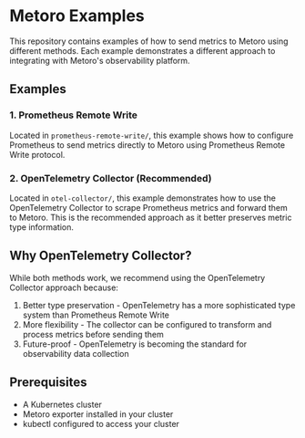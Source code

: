 # Metoro Examples

This repository contains examples of how to send metrics to Metoro using different methods. Each example demonstrates a different approach to integrating with Metoro's observability platform.

## Examples

### 1. Prometheus Remote Write

Located in `prometheus-remote-write/`, this example shows how to configure Prometheus to send metrics directly to Metoro using Prometheus Remote Write protocol.

### 2. OpenTelemetry Collector (Recommended)

Located in `otel-collector/`, this example demonstrates how to use the OpenTelemetry Collector to scrape Prometheus metrics and forward them to Metoro. This is the recommended approach as it better preserves metric type information.


## Why OpenTelemetry Collector?

While both methods work, we recommend using the OpenTelemetry Collector approach because:

1. Better type preservation - OpenTelemetry has a more sophisticated type system than Prometheus Remote Write
2. More flexibility - The collector can be configured to transform and process metrics before sending them
3. Future-proof - OpenTelemetry is becoming the standard for observability data collection

## Prerequisites

- A Kubernetes cluster
- Metoro exporter installed in your cluster
- kubectl configured to access your cluster